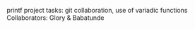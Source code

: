 printf project tasks: git collaboration, use of variadic functions
Collaborators: Glory & Babatunde
	     



